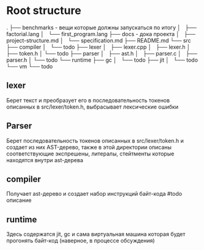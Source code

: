 # Root structure

.
├── benchmarks - вещи которые должны запускаться по итогу
│   ├── factorial.lang
│   └── first_program.lang
├── docs - дока проекта
│   ├── project-structure.md
│   └── specification.md
├── README.md 
└── src 
    ├── compiler
    │   └── todo
    ├── lexer
    │   ├── lexer.cpp
    │   ├── lexer.h
    │   ├── token.h
    │   └── todo
    ├── parser
    │   ├── ast.h
    │   ├── parser.c
    │   ├── parser.h
    │   └── todo
    └── runtime
        ├── gc
        │   └── todo
        ├── jit
        │   └── todo
        └── vm
            └── todo

## lexer
Берет текст и преобразует его в последовательность токенов описанных в src/lexer/token.h, выбрасывает лексические ошибки
## Parser
Берет последовательность токенов описанных в src/lexer/token.h и создает из них AST-дерево, также в этой директории описаны соответствующие экспрешены, литералы, стейтменты которые находятся внутри ast-дерева
## compiler
Получает ast-дерево и создает набор инструкций байт-кода #todo описание
## runtime
Здесь содержатся jit, gc и сама виртуальная машина которая будет прогонять байт-код (наверное, в процессе обсуждения)

